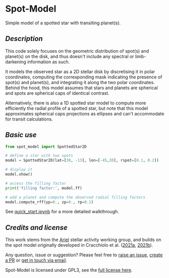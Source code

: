 # Spot-Model

Simple model of a spotted star with transiting planet(s). 

## *Description*

This code solely focuses on the geometric distribution of spot(s) and planet(s) on the disk, and thus doesn't include any spectral or limb-darkening information as such.

It models the observed star as a 2D stellar disk by discretising it in polar coordinates, computing the corresponding mask indicating the presence of spot(s) and planet(s), and integrating it along the two polar coordinates. Behind the hood, this model assumes that stars and planets are spherical and spots are spherical caps of identical contrast.

Alternatively, there is also a 1D spotted star model to compute more efficiently the radial profile of a spotted star, but note that this model approximates spherical caps projections as ellipses and can't accommodate for transit calculations.


## *Basic use*

```python
from spot_model import SpottedStar2D

# define a star with two spots
model = SpottedStar2D(lat=[30, -13], lon=[-45,20], rspot=[0.1, 0.2])

# display it
model.show()

# access the filling factor
print('filling factor:', model.ff)

# add a planet and compute the observed radial filling factors
model.compute_rff(yp=0., zp=0., rp=0.1)

```

See [quick_start.ipynb](https://github.com/ucl-exoplanets/spot-model/blob/main/quick_start.ipynb) for a more detailed walkthrough.

## *Credits and license*

This work stems from the [Ariel](https://arielmission.space/) stellar activity working group, and builds on the spot model originally developed in Cracchiolo et al. ([2021a](https://arxiv.org/abs/2108.12526), [2021b](https://arxiv.org/abs/2108.12526)).

Any question, issue or suggestion? Please feel free to [raise an issue](https://github.com/ucl-exoplanets/spot-model/issues), [create a PR](https://github.com/ucl-exoplanets/spot-model/pulls) or [get in touch via email](mario.morvan@ucl.ac.uk).

Spot-Model is licensed under GPL3, see the [full license here](https://github.com/ucl-exoplanets/spot-model/blob/main/LICENSE.md).